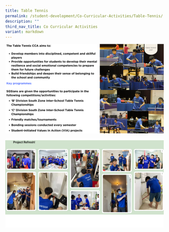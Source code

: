 ```yaml
---
title: Table Tennis
permalink: /student-development/Co-Curricular-Activities/Table-Tennis/
description: ""
third_nav_title: Co Curricular Activities
variant: markdown
---
```

![](/images/ccatabletennis2024__1_.png)

![](/images/ccatabletennis2024__2_.png)